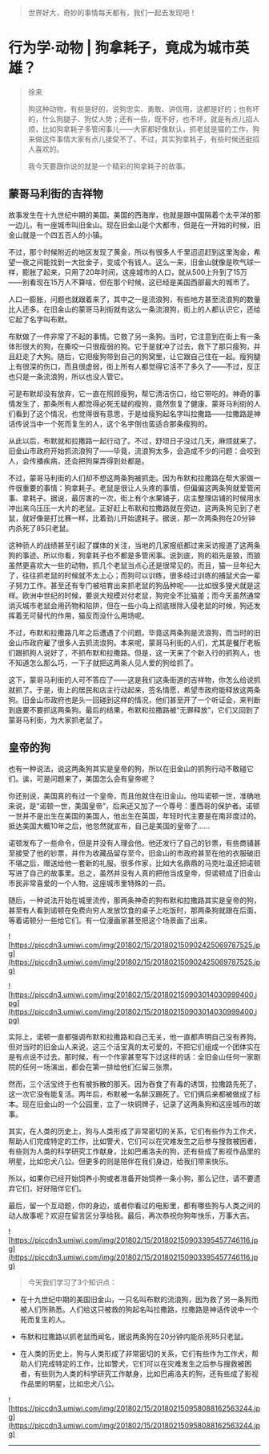 > 世界好大，奇妙的事情每天都有，我们一起去发现吧！

# 行为学·动物 | 狗拿耗子，竟成为城市英雄？

> 徐来
> 
> 狗这种动物，有些是好的，说狗忠实、勇敢、讲信用，这都是好的；也有坏的，什么狗腿子、狗仗人势；还有一些，既不好，也不坏，就是有点儿招人烦，比如狗拿耗子多管闲事儿——大家都好像默认，抓老鼠是猫的工作，狗来做这件事情大家有点儿接受不了。不过，其实狗拿耗子，有些时候还挺招人喜欢的。
> 
> 
> 
> 我今天要跟你说的就是一个精彩的狗拿耗子的故事。    

## 蒙哥马利街的吉祥物

故事发生在十九世纪中期的美国。美国的西海岸，也就是跟中国隔着个太平洋的那一边儿，有一座城市叫旧金山。现在旧金山是个大都市，但是在一开始的时候，旧金山就是一个四五百人的小镇。

不过，那个时候附近的地区发现了黄金，所以有很多人千里迢迢赶到这里淘金，希望一夜之间能找到一大批金子，变成个有钱人。这么一来，旧金山就像是吹气球一样，膨胀了起来，只用了20年时间，这座城市的人口，就从500上升到了15万——别看现在15万人不算啥，但在那个时候，这已经是美国西部最大的城市了。

人口一膨胀，问题也就跟着来了，其中之一是流浪狗，有些地方甚至流浪狗的数量比人还多。在旧金山的蒙哥马利街就有这么一条流浪狗，街上的人都认识它，还给它起了名字叫布默。

布默做了一件非常了不起的事情。它救了另一条狗。当时，它注意到在街上有一条体形很大的狗，在撕咬一只很瘦弱的狗。它于是就冲了过去，救下了那只瘦狗，并且赶走了大狗。随后，它把瘦狗带到自己的狗窝里，让它跟自己住在一起。瘦狗腿上有很深的伤口，而且很虚弱，街上所有人都觉得它活不了多久了——不过，反正也只是一条流浪狗，所以也没人管它。

可是布默却没有放弃，它一直在照顾瘦狗，帮它清洁伤口，给它带吃的。神奇的事情发生了，那条所有人都觉得必死无疑的瘦狗，竟然恢复了健康。蒙哥马利街的人们看到了这个情况，也觉得很有意思，于是给瘦狗起名字叫拉撒路——拉撒路是神话传说当中一个死而复生的人，这个名字倒也蛮适合那条瘦狗的。

从此以后，布默就和拉撒路一起行动了。不过，舒坦日子没过几天，麻烦就来了。旧金山市政府开始抓流浪狗了——毕竟，流浪狗太多，会造成不少的问题：会咬到人，会传播疾病，还会把狗屎弄得到处都是。

不过，蒙哥马利街的人们却不想这两条狗被抓走。因为布默和拉撒路在帮大家做一件很重要的事情：狗拿耗子。老鼠是很让人头疼的事情，但偏偏这两条狗就爱管闲事、拿耗子。据说，最厉害的一次，街上有个水果铺子，店主整理店铺的时候用水冲出来乌压压一大片的老鼠。正好赶上布默和拉撒路就在旁边，这两条狗见到了老鼠，就好像是打比赛一样，比着劲儿开始逮耗子。据说，那一次两条狗在20分钟内杀死了85只老鼠。

这种骄人的战绩甚至引起了媒体的关注，当地的几家报纸都过来采访报道了这两条狗的事迹。所以你看，狗拿耗子也不都是多管闲事。说到底，狗的祖先是狼，而狼虽然更喜欢大一些的动物，抓几个老鼠当点心还是很常见的。而且，猫一旦年纪大了，往往抓老鼠的时候就不太上心；而狗可以训练，很多经过训练的捕鼠犬会一辈子努力工作。甚至还有专门被培育出来抓老鼠的狗品种呢——比如很多㹴犬就是这样。欧洲中世纪的时候，要说大规模对付老鼠，狗完全不比猫差；而今天虽然通常消灭城市老鼠会用药物和陷阱，但在一些小岛上彻底根除入侵老鼠的时候，狗还发挥着无可替代的作用，猫反而没什么用场呢。

不过，布默和拉撒路几年之后遭遇了个问题。毕竟这两条狗是流浪狗，而当时的旧金山市政府雇了很多人去抓流浪狗。本来呢，蒙哥马利街的人们，尤其是餐厅老板们跟抓狗人说好了，不抓布默和拉撒路。但是，这一天来了个新入行的抓狗人，也不知道怎么那么巧，一下子就把这两条人见人爱的狗给抓了。

这下，蒙哥马利街的人可不答应了——这是我们这条街道的吉祥物，你怎么给说抓就抓了。于是，街上的居民和店主行动起来，签名情愿，希望市政府能释放这两条狗。旧金山市政府也是头一回碰到这样的情况，他们甚至开了一个听证会，来判断到底要不要抓这两条狗。最后的结果，布默和拉撒路被“无罪释放”，它们又回到了蒙哥马利街，为大家抓老鼠了。

## 皇帝的狗

也有一种说法，说这两条狗其实是皇帝的狗，所以在旧金山的抓狗行动不敢碰它们。诶，可是问题来了，美国怎么会有皇帝呢？

你还别说，美国真的有过一个皇帝，而且他就住在旧金山。他叫诺顿一世，准确地来说，是“诺顿一世，美国皇帝”，后来还又加了一个尊号：墨西哥的保护者。诺顿一世并不是出生在美国的美国人，他出生在英国，年轻时代主要是在南非度过的。抵达美国大概10年之后，他忽然就宣布，自己是美国的皇帝了……

诺顿发布了一些命令，但是并没有人理会他。他还发行了自己的钞票，有些商铺甚至接受了他的钞票，并作为收藏品留存至今。旧金山的市政府甚至在他的衣服破旧不堪之后，赠送给他一套新的礼服。很多作家，比如大名鼎鼎的马克吐温还把诺顿写进了自己的故事里。总之，虽然并没有人真的把他当成皇帝，但诺顿成了旧金山市民非常喜爱的一个人物，这座城市里特殊的一员。

随后，一种说法开始在城里流传，那两条神奇的狗布默和拉撒路其实是皇帝的狗，甚至有人看到诺顿在免费向穷人发放饮食的桌子上吃饭时，那两条狗就跟在后面，等着诺顿分一些给它们。有一位漫画家甚至把这个场景画了出来。

![https://piccdn3.umiwi.com/img/201802/15/201802150902425069787525.jpg](https://piccdn3.umiwi.com/img/201802/15/201802150902425069787525.jpg)

![https://piccdn3.umiwi.com/img/201802/15/201802150903014030999400.jpg](https://piccdn3.umiwi.com/img/201802/15/201802150903014030999400.jpg)

实际上，诺顿一直都强调布默和拉撒路和自己无关，他一直都声明自己没有养狗。但对当时的旧金山人来说，这三个活宝真的太可爱的，不把它们组成一个团体实在是有点说不过去。那时候，有一个作家甚至写下过这样的话：全旧金山任何一家剧院的任何一场演出，都会在第一排给他们仨留三张票。

然而，三个活宝终于也有被拆散的那天。因为吞食了有毒的诱饵，拉撒路先死了，这一次它没有能复活。两年后，布默被一名醉汉踢死了。它们俩后来都被做成了标本。现在旧金山的一个公园里，立了一块铜牌子，记录了这两条狗和这座城市的故事。

其实，在人类的历史上，狗与人类形成了非常密切的关系，它们有些作为工作犬，帮助人们完成特定的工作，比如警犬，它们可以在灾难发生之后参与搜救被困者，有些则为人类的科学研究工作献身，比如巴甫洛夫的狗，还有些成了影视作品里的明星，比如忠犬八公。但更多的则是陪伴在我们身边，给我们带来快乐。

所以，如果你已经开始饲养小狗或者准备开始饲养一条小狗，那么记住，请不要遗弃它们，好好陪伴它们。

最后，留一个互动题，你的身边，或者你看过的电影里，都有哪些狗与人类之间的动人故事呢？欢迎在留言区分享给我。最后，再次恭祝你狗年快乐，万事大吉。

![https://piccdn3.umiwi.com/img/201802/15/201802150903395457746116.jpg](https://piccdn3.umiwi.com/img/201802/15/201802150903395457746116.jpg)

> 今天我们学习了3个知识点：

* 在十九世纪中期的美国旧金山，一只名叫布默的流浪狗，因为救了另一条狗而被人们所熟悉。人们给这只被救的狗起名叫拉撒路，拉撒路是神话传说中一个死而复生的人。

* 布默和拉撒路以抓老鼠而闻名，据说两条狗在20分钟内能杀死85只老鼠。

* 在人类的历史上，狗与人类形成了非常密切的关系，它们有些作为工作犬，帮助人们完成特定的工作，比如警犬，它们可以在灾难发生之后参与搜救被困者，有些则为人类的科学研究工作献身，比如巴甫洛夫的狗，还有些成了影视作品里的明星，比如忠犬八公。

![https://piccdn3.umiwi.com/img/201802/15/201802150958088162563244.jpg](https://piccdn3.umiwi.com/img/201802/15/201802150958088162563244.jpg)

---
